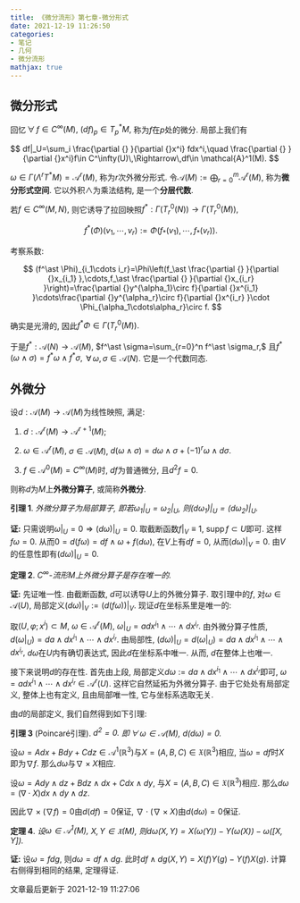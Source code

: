 ```yaml
---
title: 《微分流形》第七章-微分形式
date: 2021-12-19 11:26:50
categories: 
- 笔记
- 几何
- 微分流形
mathjax: true
---
```


微分形式
--------

回忆$\,\forall\,f\in C^\infty(M),$ $(df)_p\in T_p^\ast M,$
称为$f$在$p$处的微分. 局部上我们有


$$
df|_U=\sum_i \frac{\partial {} }{\partial {}x^i} fdx^i,\quad \frac{\partial {} }{\partial {}x^i}f\in C^\infty(U)\,\Rightarrow\,df\in \mathcal{A}^1(M).
$$



$\omega\in\Gamma(\Lambda^rT^\ast M)=\mathcal{A}^r(M),$ 称为$r$次外微分形式.
令$\mathcal{A}(M):=\bigoplus_{r=0}^m \mathcal{A}^r(M),$
称为**微分形式空间**. 它以外积$\wedge$为乘法结构, 是一个**分层代数**.

若$f\in C^\infty(M,N),$
则它诱导了拉回映照$f^\ast :\Gamma(T_r^0(N))\rightarrow \Gamma(T_r^0(M)),$


$$
f^\ast (\Phi)(v_1,\cdots,v_r):=\Phi(f_\ast (v_1),\cdots,f_\ast (v_r)).
$$

 考察系数:


$$
(f^\ast \Phi)_{i_1\cdots i_r}=\Phi\left(f_\ast \frac{\partial {} }{\partial {}x_{i_1} },\cdots,f_\ast \frac{\partial {} }{\partial {}x_{i_r} }\right)=\frac{\partial {}y^{\alpha_1}\circ f}{\partial {}x^{i_1} }\cdots\frac{\partial {}y^{\alpha_r}\circ f}{\partial {}x^{i_r} }\cdot \Phi_{\alpha_1\cdots\alpha_r}\circ f.
$$


确实是光滑的, 因此$f^\ast \Phi\in \Gamma(T_r^0(M)).$

于是$f^\ast :\mathcal{A}(N)\rightarrow \mathcal{A}(M),$
$f^\ast \sigma=\sum_{r=0}^n f^\ast \sigma_r,$
且$f^\ast (\omega\wedge\sigma)=f^\ast \omega\wedge f^\ast \sigma,$
$\,\forall\,\omega,\sigma\in \mathcal{A}(N).$ 它是一个代数同态.

外微分
------

设$d:\mathcal{A}(M)\rightarrow \mathcal{A}(M)$为线性映照, 满足:

1. $d:\mathcal{A}^r(M)\rightarrow\mathcal{A}^{r+1}(M);$

2. $\omega\in \mathcal{A}^r(M),$ $\sigma\in \mathcal{A}(M),$
 $d(\omega\wedge\sigma)=d\omega\wedge\sigma+(-1)^r\omega\wedge d\sigma.$

3. $f\in \mathcal{A}^0(M)=C^\infty(M)$时, $df$为普通微分, 且$d^2f=0.$

则称$d$为$M$上**外微分算子**, 或简称**外微分**.

**引理 1**. *外微分算子为局部算子, 即若$\omega_1|_U=\omega_2|_U,$ 则$(d\omega_1)|_U=(d\omega_2)|_U.$* 

**证:** 只需说明$\omega|_U=0\Rightarrow (d\omega)|_U=0.$
取截断函数$f|_V\equiv 1,$ $\operatorname{supp}f\subset U$即可.
这样$f\omega=0.$ 从而$0=d(f\omega)=df\wedge \omega+f(d\omega),$
在$V$上有$df=0,$ 从而$(d\omega)|_V=0.$
由$V$的任意性即有$(d\omega)|_U=0.$

**定理 2**. *$C^\infty$-流形$M$上外微分算子是存在唯一的.* 

**证:** 先证唯一性. 由截断函数, $d$可以诱导$U$上的外微分算子.
取引理中的$f,$ 对$\omega\in \mathcal{A}(U),$
局部定义$(d\omega)|_V:=(d(f\omega))|_V.$ 现证$d$在坐标系里是唯一的:

取$(U,\varphi;x^i)\subset M,$ $\omega\in \mathcal{A}^r(M),$
$\omega|_U=adx^{i_1}\wedge\cdots\wedge dx^{i_r}.$ 由外微分算子性质,
$d(\omega|_U)=da\wedge dx^{i_1}\wedge\cdots\wedge dx^{i_r}.$ 由局部性,
$(d\omega)|_U=d(\omega|_U)=da\wedge dx^{i_1}\wedge\cdots\wedge dx^{i_r},$
$d\omega$在$U$内有确切表达式, 因此$d$在坐标系中唯一. 从而,
$d$在整体上也唯一.

接下来说明$d$的存在性. 首先由上段,
局部定义$d\omega:=da\wedge dx^{i_1}\wedge\cdots\wedge dx^{i_r}$即可,
$\omega=adx^{i_1}\wedge\cdots\wedge dx^{i_r}\in \mathcal{A}^r(U).$
这样它自然延拓为外微分算子. 由于它处处有局部定义, 整体上也有定义,
且由局部唯一性, 它与坐标系选取无关.

由$d$的局部定义, 我们自然得到如下引理:

**引理 3** (Poincaré引理). *$d^2=0.$ 即$\,\forall\,\omega\in \mathcal{A}(M),$ $d(d\omega)=0.$* 

设$\omega=Adx+Bdy+Cdz\in \mathcal{A}^1(\mathbb{R}^3)$与$X=(A,B,C)\in \mathfrak{X}(\mathbb{R}^3)$相应,
当$\omega=df$时$X$即为$\nabla f.$ 那么$d\omega$与$\nabla\times X$相应.

设$\omega=Ady\wedge dz+Bdz\wedge dx+Cdx\wedge dy,$
与$X=(A,B,C)\in \mathfrak{X}(\mathbb{R}^3)$相应.
那么$d\omega=(\nabla\cdot X)dx\wedge dy\wedge dz.$

因此$\nabla\times (\nabla f)=0$由$d(df)=0$保证,
$\nabla\cdot(\nabla\times X)$由$d(d\omega)=0$保证.

**定理 4**. *设$\omega\in \mathcal{A}^1(M),$ $X,Y\in \mathfrak{X}(M),$ 则$d\omega(X,Y)=X(\omega(Y))-Y(\omega(X))-\omega([X,Y]).$* 

**证:** 设$\omega=fdg,$ 则$d\omega=df\wedge dg.$
此时$df\wedge dg(X,Y)=X(f)Y(g)-Y(f)X(g).$ 计算右侧得到相同的结果,
定理得证.

文章最后更新于 2021-12-19 11:27:06 
